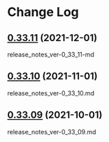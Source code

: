 # Change Log

## [0.33.11](https://gist.github.com/mabubu0203/b5b121e8e8288a2cf66cb37c3564c161) (2021-12-01)

release_notes_ver-0_33_11-md

## [0.33.10](https://gist.github.com/mabubu0203/9086d72e95c6d6b915382b909dd4b4c9) (2021-11-01)

release_notes_ver-0_33_10.md

## [0.33.09](https://gist.github.com/mabubu0203/20d911ae079385bf38aab83d83051d8c) (2021-10-01)

release_notes_ver-0_33_09.md